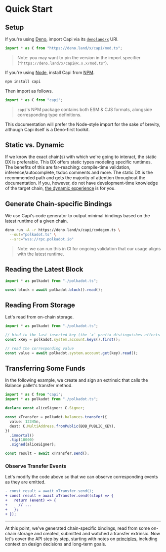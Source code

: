 # Quick Start

## Setup

If you're using [Deno](https://deno.land/), import Capi via its [`denoland/x`](https://deno.land/x) URI.

```ts
import * as C from "https://deno.land/x/capi/mod.ts";
```

> Note: you may want to pin the version in the import specifier (`"https://deno.land/x/capi@x.x.x/mod.ts"`).

If you're using [Node](https://nodejs.org/), install Capi from [NPM](https://www.npmjs.com/).

```sh
npm install capi
```

Then import as follows.

```ts
import * as C from "capi";
```

> `capi`'s NPM package contains both ESM & CJS formats, alongside corresponding type definitions.

This documentation will prefer the Node-style import for the sake of brevity, although Capi itself is a Deno-first toolkit.

## Static vs. Dynamic

If we know the exact chain(s) with which we're going to interact, the static DX is preferable. This DX offers static types modeling specific runtimes. The benefits of this are far-reaching: compile-time validation, inference/autocomplete, tsdoc comments and more. The static DX is the recommended path and gets the majority of attention throughout the documentation. If you, however, do not have development-time knowledge of the target chain, [the dynamic experience](./Dynamic_Targets.md) is for you.

## Generate Chain-specific Bindings

We use Capi's code generator to output minimal bindings based on the latest runtime of a given chain.

```sh
deno run -A -r https://deno.land/x/capi/codegen.ts \
  --out="polkadot.ts" \
  --src="wss://rpc.polkadot.io"
```

> Note: we can run this in CI for ongoing validation that our usage aligns with the latest runtime.

## Reading the Latest Block

```ts
import * as polkadot from "./polkadot.ts";

const block = await polkadot.block().read();
```

## Reading From Storage

Let's read from on-chain storage.

```ts
import * as polkadot from "./polkadot.ts";

// bind to the last inserted key (the `x` prefix distinguishes effects from values)
const xKey = polkadot.system.account.keys().first();

// read the corresponding value
const value = await polkadot.system.account.get(key).read();
```

## Transferring Some Funds

In the following example, we create and sign an extrinsic that calls the Balance pallet's transfer method.

```ts
import * as C from "capi";
import * as polkadot from "./polkadot.ts";

declare const aliceSigner: C.Signer;

const xTransfer = polkadot.balances.transfer({
  value: 12345n,
  dest: C.MultiAddress.fromPublic(BOB_PUBLIC_KEY),
})
  .immortal()
  .tip(10000)
  .signed(aliceSigner);

const result = await xTransfer.send();
```

### Observe Transfer Events

Let's modify the code above so that we can observe corresponding events as they are emitted.

```diff
- const result = await xTransfer.send();
+ const result = await xTransfer.send((stop) => {
+   return (event) => {
+     // ...
+   };
+ });
```

---

At this point, we've generated chain-specific bindings, read from some on-chain storage and created, submitted and watched a transfer extrinsic. Now let's cover the API step by step, starting with notes on [principles](./Principles.md), including context on design decisions and long-term goals.
